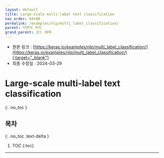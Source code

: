 ```yaml
---
layout: default
title: Large-scale multi-label text classification
nav_order: 04+00
permalink: /examples/nlp/multi_label_classification/
parent: 자연어 처리
grand_parent: 코드 예제
---
```


* 원본 링크 : [https://keras.io/examples/nlp/multi_label_classification/](https://keras.io/examples/nlp/multi_label_classification/){:target="_blank"}
* 최종 수정일 : 2024-03-29

# Large-scale multi-label text classification
{: .no_toc }

## 목차
{: .no_toc .text-delta }

1. TOC
{:toc}

---
